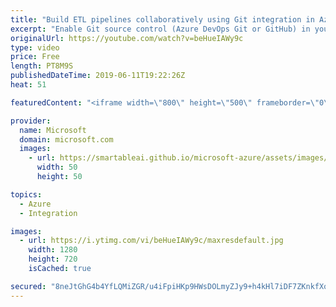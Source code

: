 ```yaml
---
title: "Build ETL pipelines collaboratively using Git integration in Azure Data Factory | Azure Friday"
excerpt: "Enable Git source control (Azure DevOps Git or GitHub) in your data factories to do collaboration, source control, change tracking, change difference, continuous integration, and deployment. [00:55] Demo Start   Visual authoring in Azure Data Factory - Advantages of Git integration https://aka.ms/azfr/546/01"
originalUrl: https://youtube.com/watch?v=beHueIAWy9c
type: video
price: Free
length: PT8M9S
publishedDateTime: 2019-06-11T19:22:26Z
heat: 51

featuredContent: "<iframe width=\"800\" height=\"500\" frameborder=\"0\" src=\"https://www.youtube.com/embed/beHueIAWy9c\" allow=\"accelerometer; autoplay; encrypted-media; gyroscope; picture-in-picture\" allowfullscreen></iframe>"

provider:
  name: Microsoft
  domain: microsoft.com
  images:
    - url: https://smartableai.github.io/microsoft-azure/assets/images/organizations/microsoft.com-50x50.jpg
      width: 50
      height: 50

topics:
  - Azure
  - Integration

images:
  - url: https://i.ytimg.com/vi/beHueIAWy9c/maxresdefault.jpg
    width: 1280
    height: 720
    isCached: true

secured: "8neJtGhG4b4YfLQMiZGR/u4iFpiHKp9HWsDOLmyZJy9+h4kHl7iDF7ZKnkfXog8Zi3ZcTmU1HUcdZ/Xci5Ce6MBGcAjuuHvws6yLqvy8CdZNwC0avEBPt5XZ+FUBDy7ZXLeX+hOsRdMV4HMfGNq34SxzVWmBbedE9U1oYjPatCp2n32qVCphoL+eLqMOm/KmZoiywx2muwTBr5JiJr20icI13bdJ5AzkOBNjSb/Z76z/yCFOfixxbWnJYYOkI84dxWdaSBasWYf4/7Fwtj/tj0UXxrddR9ZyDnz9U2nDSqNHVfq6ArWmh1e26PCvWjJbzbkWmCRxMrAnFvta3f7GCX3b3PRR4FJkL2wkTR6xVRTmAsrIYRJfIwBx1JGUMxEpOgnikkuippOLE/DmZoh2lLvxNxnj2ShSvZsUi1KqO4k=;pjFajNZMr2PSnirisUBsVQ=="
---
```


